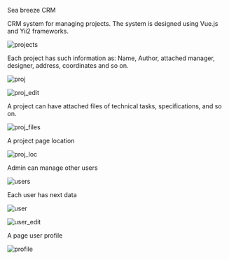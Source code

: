 Sea breeze CRM

CRM system for managing projects.
The system is designed using Vue.js and Yii2 frameworks.

![projects](https://github.com/ArtemIshchenko/sea-breez-crm/assets/16707541/e0820fd8-11aa-49a5-b257-345f2709bdac)

Each project has such information as: Name, Author, attached manager, designer, address, coordinates and so on.

![proj](https://github.com/ArtemIshchenko/sea-breez-crm/assets/16707541/d32fe176-dd0f-4816-bbb3-223a09a90228)

![proj_edit](https://github.com/ArtemIshchenko/sea-breez-crm/assets/16707541/324178ca-173f-4639-a31a-cb4cd401dfc6)


A project can have attached files of technical tasks, specifications, and so on.

![proj_files](https://github.com/ArtemIshchenko/sea-breez-crm/assets/16707541/cd3c47ea-e6b8-4557-8716-03081ac1000d)


A project page location

![proj_loc](https://github.com/ArtemIshchenko/sea-breez-crm/assets/16707541/d005c6a2-6852-4f99-8448-116fc5403ed7)


Admin can manage other users

![users](https://github.com/ArtemIshchenko/sea-breez-crm/assets/16707541/d39a8a81-8611-46cc-8ef9-04996338508a)


Each user has next data

![user](https://github.com/ArtemIshchenko/sea-breez-crm/assets/16707541/b0733474-f18e-4a59-9ed9-7e438f442061)

![user_edit](https://github.com/ArtemIshchenko/sea-breez-crm/assets/16707541/645b5d4d-4db7-4029-9cbe-73a3018cb41c)


A page user profile

![profile](https://github.com/ArtemIshchenko/sea-breez-crm/assets/16707541/02c7bffd-44e7-4acd-b71d-98615db95be8)


